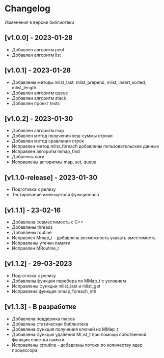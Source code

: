 # Changelog

Изменения в версии библиотеки

## [v1.0.0] - 2023-01-28
* Добавлен алгоритм pool
* Добавлен алгоритм list

## [v1.0.1] - 2023-01-28
* Добавлены методы mlist_last, mlist_prepend, mlist_insert_sorted, mlist_length
* Добавлен алгоритм queue
* Добавлен алгоритм stack
* Добавлен проект tests

## [v1.0.2] - 2023-01-30
* Добавлен алгоритм map
* Добавлен метод получения хеш-суммы строки
* Добавлен метод сравления строк
* Исправлен метод mlist_foreach добавлены пользовательские данные
* Исправлен алгоритм mmap_find
* Добалены логи
* Исправлены алгоритмы map, set, queue

## [v1.1.0-release] - 2023-01-30
* Подготовка к релизу
* Тестирование имеющегося функционала

## [v1.1.1] - 23-02-16
* Добавлена совместимость с С++
* Добавлены threads
* Добавлены routine
* Исправлен Mmap_t - добавлена возможность указать вместимость
* Исправлены утечки памяти
* Исправлен MRoutine_t

## [v1.1.2] - 29-03-2023
* Подготовка к релизу
* Добавлены функции перебора по MMap_t с условием
* Исправлены функции mlist_last и mlist_get
* Исправлена функция mmap_foreach_nth

## [v1.1.3] - В разработке
* Добавлена поддержка macos
* Добавлена статическая библиотека
* Добавлена функция получения ключей из MMap_t
* Добавлена функция удаления MList_t при помощи собственной функции очистки памяти
* Исправлены croutine - добавлены потоки по количеству ядер процессора